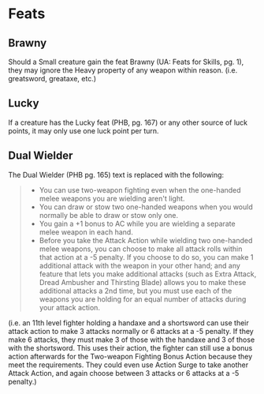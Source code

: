 # Feats

## Brawny
Should a Small creature gain the feat Brawny (UA: Feats for Skills, pg. 1), they may ignore the Heavy property of any weapon within reason. (i.e. greatsword, greataxe, etc.)

## Lucky
If a creature has the Lucky feat (PHB, pg. 167) or any other source of luck points, it may only use one luck point per turn.

## Dual Wielder
The Dual Wielder (PHB pg. 165) text is replaced with the following:
> * You can use two-weapon fighting even when the one-handed melee weapons you are wielding aren't light.
> * You can draw or stow two one-handed weapons when you would normally be able to draw or stow only one.
> * You gain a +1 bonus to AC while you are wielding a separate melee weapon in each hand.
> * Before you take the Attack Action while wielding two one-handed melee weapons, you can choose to make all attack rolls within that action at a -5 penalty. If you choose to do so, you can make 1 additional attack with the weapon in your other hand; and any feature that lets you make additional attacks (such as Extra Attack, Dread Ambusher and Thirsting Blade) allows you to make these additional attacks a 2nd time, but you must use each of the weapons you are holding for an equal number of attacks during your attack action.

(i.e. an 11th level fighter holding a handaxe and a shortsword can use their attack action to make 3 attacks normally or 6 attacks at a -5 penalty. If they make 6 attacks, they must make 3 of those with the handaxe and 3 of those with the shortsword. This uses their action, the fighter can still use a bonus action afterwards for the Two-weapon Fighting Bonus Action because they meet the requirements. They could even use Action Surge to take another Attack Action, and again choose between 3 attacks or 6 attacks at a -5 penalty.)
